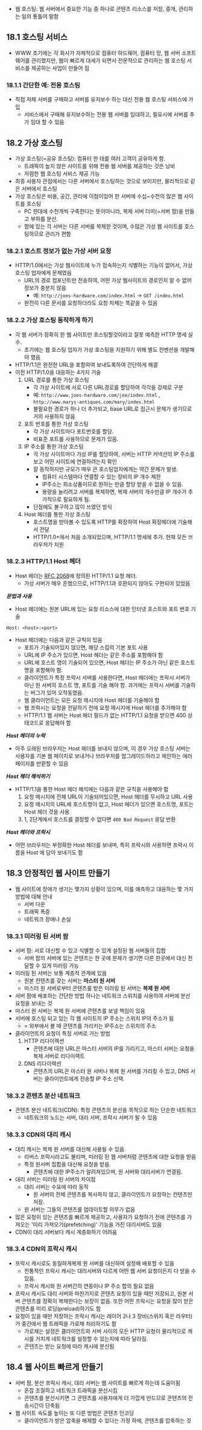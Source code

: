 - 웹 호스팅: 웹 서버에서 중요한 기능 중 하나로 콘텐츠 리소스를 저장, 중개, 관리하는 일의 통틀어 말함

## 18.1 호스팅 서비스

- WWW 초기에는 각 회사가 자체적으로 컴퓨터 하드웨어, 컴퓨터 망, 웹 서버 소프트웨어를 관리했지만, 웹이 빠르게 대세가 되면서 전문적으로 관리하는 웹 호스팅 서비스를 제공하는 사업이 만들어 짐

### 18.1.1 간단한 예: 전용 호스팅

- 직접 자체 서버를 구매하고 서버를 유지보수 하는 대신 전용 웹 호스팅 서비스에 가입
    - 서비스에서 구매해 유지보수하는 전용 웹 서버를 임대하고, 필요시에 서버를 추가 임대 할 수 있음

## 18.2 가상 호스팅

- 가상 호스팅(=공유 호스팅): 컴퓨터 한 대를 여러 고객이 공유하게 함.
    - 트래픽이 높지 않은 사이트를 위해 전용 웹 서버를 제공하는 것은 낭비
    - 저렴한 웹 호스팅 서비스 제공 가능
- 최종 사용자 관점에서는 다른 서버에서 호스팅하는 것으로 보이지만, 물리적으로 같은 서버에서 호스팅
- 가상 호스팅은 비용, 공간, 관리에 이점이있어 한 서버에 수십~수천의 많은 웹 사이트를 호스팅
    - PC 한대에 수천개씩 구축한다는 뜻이아니라, 복제 서버 더미(=서버 팜)을 만들고 부하를 분산.
    - 팜에 있는 각 서버는 다른 서버를 복제한 것이며, 수많은 가상 웹 사이트를 호스팅하므로 관리가 편함

### 18.2.1 호스트 정보가 없는 가상 서버 요청

- HTTP/1.0에서는 가상 웹사이트에 누가 접속하는지 식별하는 기능이 없어서, 가상호스팅 업자에게 문제였음
    - URL의 경로 컴포넌트만 전송하여, 어떤 가상 웹사이트의 경로인지 알 수 없어 정보가 충분치 않음
        - 예: `http://joes-hardware.com/index.html` → `GET /index.html`
    - 완전히 다른 문서를 요청하더라도 요청 자체는 똑같을 수 있음

### 18.2.2 가상 호스팅 동작하게 하기

- 각 웹 서버가 정확히 한 웹 사이트만 호스팅할것이라고 잘못 예측한 HTTP 명세 실수.
    - 초기에는 웹 호스팅 업자가 가상 호스팅을 지원하기 위해 별도 컨벤션을 개발해야 했음
- HTTP/1.1은 완전한 URL을 포함하여 보내도록하여 간단하게 해결
- 이전 HTTP/1.0을 대응하는 4가지 기술
    1. URL 경로를 통한 가상 호스팅
        - 각 가상 사이트에 서로 다른 URL경로를 할당하여 각각을 강제로 구분
        - 예: `http://www.joes-hardware.com/joe/index.html` , 
        `http://www.marys-antiques.com/mary/index.html`
        - 불필요한 경로가 하나 더 추가되고, base URL로 접근시 문제가 생기므로 거의 사용하지 않음
    2. 포트 번호를 통한 가상 호스팅
        - 각 가상 사이트마다 포트번호를 할당.
        - 비표준 포트를 사용하므로 문제가 있음.
    3. IP 주소를 통한 가상 호스팅
        - 각 가상 사이트마다 가상 IP를 할당하여, 서버는 HTTP 커넥션의 IP 주소를 보고 어떤 사이트에 연결하려는지 확인
        - 잘 동작하지만 규모가 매우 큰 호스팅업자에게는 약간 문제가 발생.
            - 컴퓨터 시스템마다 연결할 수 있는 장비의 IP 개수 제한
            - IP주소는 희소상품이므로 원하는 만큼 할당 받을 수 없을 수 있음.
            - 용량을 늘리려고 서버를 복제하면, 복제 서버의 개수만큼 IP 개수가 추가적으로 필요하게 됨.
        - 단점에도 불구하고 많이 쓰였던 방식
    4. Host 헤더를 통한 가상 호스팅
        - 호스트명을 받아볼 수 있도록 HTTP를 확장하여 Host 확장헤더에 기술해서 전달
        - HTTP/1.0+에서 처음 소개되었으며, HTTP/1.1 명세에 추가. 현재 모든 브라우저가 지원

### 18.2.3 HTTP/1.1 Host 헤더

- Host 헤더는 [RFC 2068](https://tools.ietf.org/html/rfc2068)에 정의된 HTTP/1.1 요청 헤더.
    - 가상 서버가 매우 흔했으므로, HTTP/1.1과 호환되지 않아도 구현되어 있었음

***문법과 사용*** 

- Host 헤더에는 원본 URL에 있는 요청 리소스에 대한 인터넷 호스트와 포트 번호 기술

```
Host: <host>:<port>
```

- Host 헤더에는 다음과 같은 규칙이 있음
    - 포트가 기술되어있지 않으면, 해당 스킴의 기본 포트 사용
    - URL에 IP 주소가 있으면, Host 헤더는 같은 주소를 포함해야 함
    - URL에 호스트 명이 기술되어 있으면, Host 헤더는 IP 주소가 아닌 같은 호스트명을 포함해야 함.
    - 클라이언트가 특정 프락시 서버를 사용한다면, Host 헤더에는 프락시 서버가 아닌 원 서버의 호스트 명, 포트를 기술 해야 함. 과거에는 프락시 서버를 기술하는 버그가 있어 오작동했음.
    - 웹 클라이언트는 모든 요청 메시지에 Host 헤더를 기술해야 함
    - 웹 프락시는 요청을 전달하기 전에 요청 메시지에 Host 헤더를 추가해야 함
    - HTTP/1.1 웹 서버는 Host 헤더 필드가 없는 HTTP/1.1 요청을 받으면 400 상태코드로 응답해야 함

***Host 헤더의 누락***

- 아주 오래된 브라우저는 Host 헤더를 보내지 않으며, 이 경우 가상 호스팅 서버는 사용자를 기본 웹 페이지로 보내거나 브라우저를 업그레이드하라고 제안하는 에러 페이지를 반환할 수 있음

***Host 헤더 해석하기***

- HTTP/1.1을 통한 Host 헤더 해석에는 다음과 같은 규칙을 사용해야 함
    1. 요청 메시지에 전체 URL이 기술되어있으면, Host 헤더를 무시하고 URL 사용
    2. 요청 메시지의 URL에 호스트명이 없고, Host 헤더가 있으면 호스트명, 포트는 Host 헤더 것을 사용 
    3. 1, 2단계에서 호스트를 결정할 수 없다면 `400 Bad Request` 응답 반환 

***Host 헤더와 프락시***

- 어떤 브라우저는 부정확한 Host 헤더를 보내며, 특히 프락시와 사용하면 프락시 이름을 Host 에 담아 보내기도 함

## 18.3 안정적인 웹 사이트 만들기

- 웹 사이트에 장애가 생기는 몇가지 상황이 있으며, 이를 예측하고 대응하는 몇 가지 방법에 대해 안내
    - 서버 다운
    - 트래픽 폭증
    - 네트워크 장애나 손실

### 18.3.1 미러링 된 서버 팜

- 서버 팜: 서로 대신할 수 있고 식별할 수 있게 설정된 웹 서버들의 집합
    - 서버 팜의 서버에 있는 콘텐츠는 한 곳에 문제가 생기면 다른 한곳에서 대신 전달할 수 있게 미러링 가능
- 미러링 된 서버는 보통 계층적 관계에 있음
    - 원본 컨텐츠를 갖는 서버는 **마스터 원 서버**
    - 마스터 원 서버로부터 콘텐츠를 받은 미러링 된 서버는 **복제 원 서버**
- 서버 팜에 배포하는 간단한 방법 하나는 네트워크 스위치를 사용하여 서버에 분산 요청을 보내는 것
- 마스터 원 서버는 복제 원 서버에 콘텐츠를 보낼 책임이 있음
- 서버에 호스팅 되고 있는 각 웹 사이트의 IP 주소는 스위치 IP의 주소가 됨
    - = 외부에서 볼 때 콘텐츠를 가리키는 IP주소는 스위치의 주소
- 클라이언트의 요청이 특정 서버로 가는 방법
    1. HTTP 리다이렉션
        - 콘텐츠에 대한 URL은 마스터 서버의 IP를 가리키고, 마스터 서버는 요청을 복제 서버로 리다이렉트
    2. DNS 리다이렉션
        - 콘텐츠의 URL은 마스터 원 서버나 복제 원 서버를 가리킬 수 있고, DNS 서버는 클라이언트에게 전송할 IP 주소 선택.

### 18.3.2 콘텐츠 분산 네트워크

- 콘텐츠 분산 네트워크(CDN): 특정 콘텐츠의 분산을 목적으로 하는 단순한 네트워크
    - 네트워크의 노드는 서버, 대리 서버, 프락시 서버가 될 수 있음

### 18.3.3 CDN의 대리 캐시

- 대리 캐시는 복제 원 서버를 대신해 사용될 수 있음.
    - 리버스 프락시라고도 불리며, 미러링 된 웹 서버처럼 콘텐츠에 대한 요청을 받음
    - 특정 원서버 집합을 대신해 요청을 받음.
        - 콘텐츠에 대한 IP주소가 알려져있으며, 원 서버와 대리서버가 연결됨.
- 대리 서버는 미러링 된 서버의 차이점
    - 대리 서버는 수요에 따라 동작
        - 원 서버의 전체 콘텐츠를 복사하지 않고, 클라이언트가 요청하는 컨텐츠만 저장.
    - 원 서버는 그들의 콘텐츠를 업데이트할 의무가 없음
- 많은 요청이 있는 콘텐츠를 빠르게 제공하고, 사용자가 요청하기 전에 콘텐츠를 가져오는 '미리 가져오기(prefetching)' 기능을 가진 대리서버도 있음
- CDN이 대리 서버보다 캐시 계층화하기 어려움

### 18.3.4 CDN의 프락시 캐시

- 프락시 캐시로도 동일하게복제 원 서버를 대신하여 설정해 배포할 수 있음
    - 전통적인 프락시 캐시는 대리서버와 다르게 어떤 웹 서버 요청이든지 다 받을 수 있음.
    - 프락시 캐시와 원 서버간의 연동이나 IP 주소 합의 필요 없음
- 프락시 캐시도 대리 서버와 마찬가지로 콘텐츠 요청이 있을 때만 저장되고, 원본 서버 콘텐츠를 정확히 복제한다는 보장이 없음. 또한 어떤 프락시는 요청을 많이 받은 콘텐츠를 미리 로딩(preload)하기도 함
- 요청이 있을 때만 저장하는 프락시 캐시는 레이어 2나 3 장비(스위치 혹은 라우터)가 중간에서 웹 트래픽을 가로채 처리하기도 함
    - 가로채는 설정은 클라이언트와 서버 사이의 모든 HTTP 요청이 물리적으로 캐시를 거치게 네트워크를 설정할 수 있는지에 따라 달라짐.
    - 콘텐츠는 받는 요청에 따라 캐시에 분산됨

## 18.4 웹 사이트 빠르게 만들기

- 서버 팜, 분산 프락시 캐시, 대리 서버는 웹 사이트를 빠르게 하는데 도움이됨
    - 혼잡 조절하고 네트워크 트래픽을 분산시킴
    - 콘텐츠를 분산시키면 그 콘텐츠를 사용자에게 더 가깝게 만드므로 콘텐츠의 전송시간이 단축됨
- 웹 사이트 속도를 높이는 또 다른 방법은 콘텐츠 인코딩
    - 클라이언트가 받은 압축을 해제할 수 있다는 가정 하에, 콘텐츠를 압축하는 것